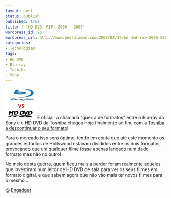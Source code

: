 ```yaml
---
layout: post
status: publish
published: true
title: ! 'HD DVD, RIP: 2006 - 2008'
wordpress_id: 96
wordpress_url: http://www.pedrolamas.com/2008/02/19/hd-dvd-rip-2006-2008/
categories:
- Tecnologias
tags:
- HD DVD
- Blu-ray
- Toshiba
- Sony
---
```

![Blu-ray vs. HD DVD](/wp-content/uploads/2008/02/blu-ray-vs-hd-dvd.jpg)É oficial: a chamada "guerra de formatos" entre o Blu-ray da Sony e o HD DVD da Toshiba chegou hoje finalmente ao fim, com a [Toshiba a descontinuar o seu formato](http://www.toshiba.co.jp/about/press/2008_02/pr1903.htm)!

Para o mercado isso será óptimo, tendo em conta que até este momento os grandes estúdios de Hollywood estavam divididos entre os dois formatos, provocando que um qualquer filme fosse apenas lançado num dado formato mas não no outro!

No meio desta guerra, quem ficou mais a perder foram realmente aqueles que investiram num leitor de HD DVD de sala para ver os seus filmes em formato digital, e que sabem agora que não vão mais ter novos filmes para o mesmo...

@ [Engadget](http://www.engadget.com/2008/02/19/official-hd-dvd-dead-and-buried-format-war-is-over/)
